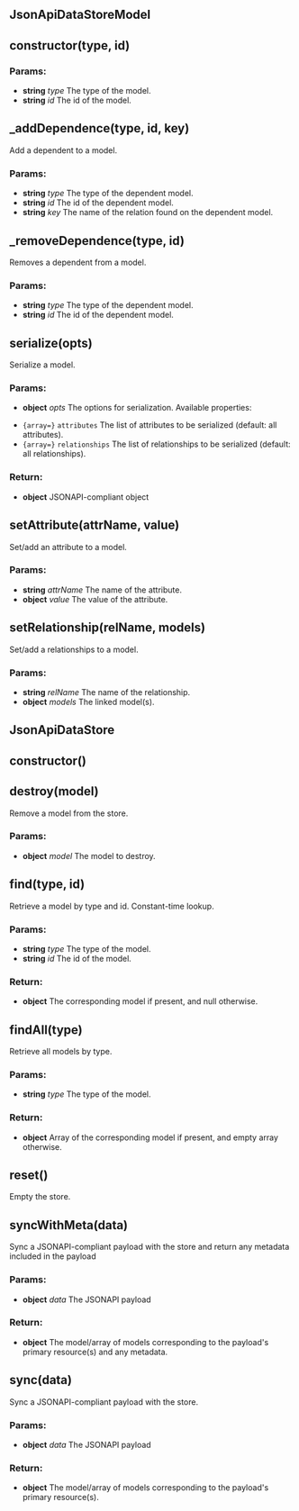 

<!-- Start src/jsonapi-datastore.js -->

## JsonApiDataStoreModel

## constructor(type, id)

### Params:

* **string** *type* The type of the model.
* **string** *id* The id of the model.

## _addDependence(type, id, key)

Add a dependent to a model.

### Params:

* **string** *type* The type of the dependent model.
* **string** *id* The id of the dependent model.
* **string** *key* The name of the relation found on the dependent model.

## _removeDependence(type, id)

Removes a dependent from a model.

### Params:

* **string** *type* The type of the dependent model.
* **string** *id* The id of the dependent model.

## serialize(opts)

Serialize a model.

### Params:

* **object** *opts* The options for serialization. Available properties: 
 - `{array=}` `attributes` The list of attributes to be serialized (default: all attributes).
 - `{array=}` `relationships` The list of relationships to be serialized (default: all relationships).

### Return:

* **object** JSONAPI-compliant object

## setAttribute(attrName, value)

Set/add an attribute to a model.

### Params:

* **string** *attrName* The name of the attribute.
* **object** *value* The value of the attribute.

## setRelationship(relName, models)

Set/add a relationships to a model.

### Params:

* **string** *relName* The name of the relationship.
* **object** *models* The linked model(s).

## JsonApiDataStore

## constructor()

## destroy(model)

Remove a model from the store.

### Params:

* **object** *model* The model to destroy.

## find(type, id)

Retrieve a model by type and id. Constant-time lookup.

### Params:

* **string** *type* The type of the model.
* **string** *id* The id of the model.

### Return:

* **object** The corresponding model if present, and null otherwise.

## findAll(type)

Retrieve all models by type.

### Params:

* **string** *type* The type of the model.

### Return:

* **object** Array of the corresponding model if present, and empty array otherwise.

## reset()

Empty the store.

## syncWithMeta(data)

Sync a JSONAPI-compliant payload with the store and return any metadata included in the payload

### Params:

* **object** *data* The JSONAPI payload

### Return:

* **object** The model/array of models corresponding to the payload's primary resource(s) and any metadata.

## sync(data)

Sync a JSONAPI-compliant payload with the store.

### Params:

* **object** *data* The JSONAPI payload

### Return:

* **object** The model/array of models corresponding to the payload's primary resource(s).

<!-- End src/jsonapi-datastore.js -->

